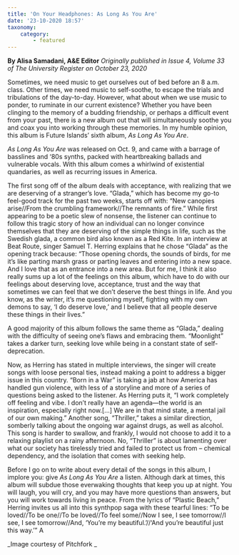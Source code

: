 ```yaml
---
title: 'On Your Headphones: As Long As You Are'
date: '23-10-2020 18:57'
taxonomy:
    category:
        - featured
---
```


**By Alisa Samadani, A&E Editor** _Originally published in Issue 4, Volume 33 of The University Register on October 23, 2020_

Sometimes, we need music to get ourselves out of bed before an 8 a.m. class. Other times, we need music to self-soothe, to escape the trials and tribulations of the day-to-day. However, what about when we use music to ponder, to ruminate in our current existence? Whether you have been clinging to the memory of a budding friendship, or perhaps a difficult event from your past, there is a new album out that will simultaneously soothe you and coax you into working through these memories. In my humble opinion, this album is Future Islands’ sixth album, _As Long As You Are_. 

_As Long As You Are_ was released on Oct. 9, and came with a barrage of basslines and ‘80s synths, packed with heartbreaking ballads and vulnerable vocals. With this album comes a whirlwind of existential quandaries, as well as recurring issues in America.

The first song off of the album deals with acceptance, with realizing that we are deserving of a stranger’s love. “Glada,” which has become my go-to feel-good track for the past two weeks, starts off with: “New canopies arise//From the crumbling framework//The remnants of fire.” While first appearing to be a poetic slew of nonsense, the listener can continue to follow this tragic story of how an individual can no longer convince themselves that they are deserving of the simple things in life, such as the Swedish glada, a common bird also known as a Red Kite.
In an interview at Beat Route, singer Samuel T. Herring explains that he chose “Glada” as the opening track because: 
“Those opening chords, the sounds of birds, for me it’s like parting marsh grass or parting leaves and entering into a new space. And I love that as an entrance into a new area. But for me, I think it also really sums up a lot of the feelings on this album, which have to do with our feelings about deserving love, acceptance, trust and the way that sometimes we can feel that we don’t deserve the best things in life. And you know, as the writer, it’s me questioning myself, fighting with my own demons to say, ‘I do deserve love,’ and I believe that all people deserve these things in their lives.”

A good majority of this album follows the same theme as “Glada,” dealing with the difficulty of seeing one’s flaws and embracing them. “Moonlight” takes a darker turn, seeking love while being in a constant state of self-deprecation. 

Now, as Herring has stated in multiple interviews, the singer will create songs with loose personal ties, instead making a  point to address a bigger issue in this country. “Born in a War” is taking a jab at how America has handled gun violence, with less of a storyline and more of a series of questions being asked to the listener. As Herring puts it, “I work completely off feeling and vibe. I don’t really have an agenda—the world is an inspiration, especially right now.[...] We are in that mind state, a mental jail of our own making.” Another song, “Thriller,” takes a similar direction, somberly talking about the ongoing war against drugs, as well as alcohol. This song is harder to swallow, and frankly, I would not choose to add it to a relaxing playlist on a rainy afternoon. No, “Thriller” is about lamenting over what our society has tirelessly tried and failed to protect us from – chemical dependency, and the isolation that comes with seeking help.

Before I go on to write about every detail of the songs in this album, I implore you: give _As Long As You Are_ a listen. Although dark at times, this album will subdue those everwaking thoughts that keep you up at night. You will laugh, you will cry, and you may have more questions than answers, but you will work towards living in peace. From the lyrics of “Plastic Beach,” Herring invites us all into this synthpop saga with these tearful lines: “To be loved//To be one//To be loved//To feel some//Now I see, I see tomorrow//I see, I see tomorrow//And, ‘You’re my beautiful.’//‘And you’re beautiful just this way.’” A

_Image courtesy of Pitchfork
_

